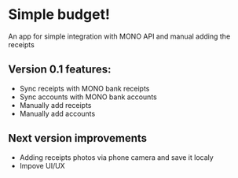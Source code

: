 # Simple budget!
An app for simple integration with MONO API and manual adding the receipts

## Version 0.1 features:
- Sync receipts with MONO bank receipts
- Sync accounts with MONO bank accounts
- Manually add receipts
- Manually add accounts

## Next version improvements
- Adding receipts photos via phone camera and save it localy
- Impove UI/UX